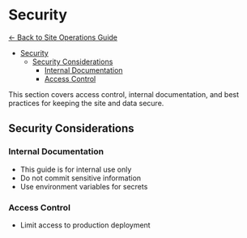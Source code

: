 # Security

[← Back to Site Operations Guide](site-operations.md)

- [Security](#security)
  - [Security Considerations](#security-considerations)
    - [Internal Documentation](#internal-documentation)
    - [Access Control](#access-control)

This section covers access control, internal documentation, and best practices for keeping the site and data secure.

## Security Considerations

### Internal Documentation
- This guide is for internal use only
- Do not commit sensitive information
- Use environment variables for secrets

### Access Control
- Limit access to production deployment 